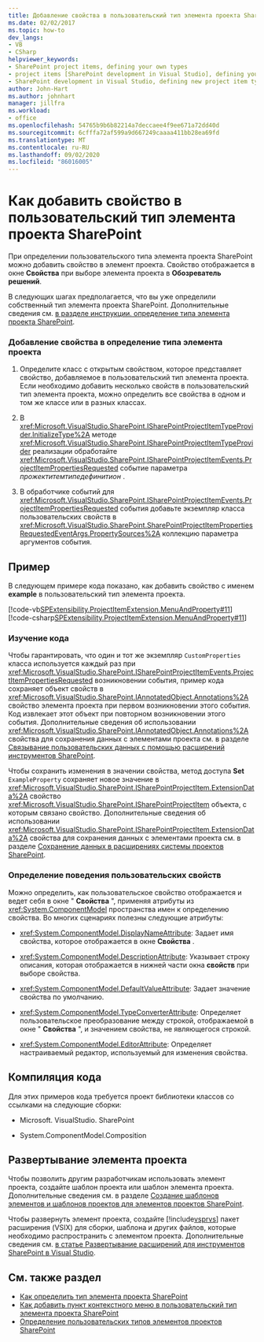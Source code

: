 ```yaml
---
title: Добавление свойства в пользовательский тип элемента проекта SharePoint
ms.date: 02/02/2017
ms.topic: how-to
dev_langs:
- VB
- CSharp
helpviewer_keywords:
- SharePoint project items, defining your own types
- project items [SharePoint development in Visual Studio], defining your own types
- SharePoint development in Visual Studio, defining new project item types
author: John-Hart
ms.author: johnhart
manager: jillfra
ms.workload:
- office
ms.openlocfilehash: 54765b9b6b82214a7deccaee4f9ee671a72dd40d
ms.sourcegitcommit: 6cfffa72af599a9d667249caaaa411bb28ea69fd
ms.translationtype: MT
ms.contentlocale: ru-RU
ms.lasthandoff: 09/02/2020
ms.locfileid: "86016005"
---
```

# <a name="how-to-add-a-property-to-a-custom-sharepoint-project-item-type"></a>Как добавить свойство в пользовательский тип элемента проекта SharePoint
  При определении пользовательского типа элемента проекта SharePoint можно добавить свойство в элемент проекта. Свойство отображается в окне **Свойства** при выборе элемента проекта в **Обозреватель решений**.

 В следующих шагах предполагается, что вы уже определили собственный тип элемента проекта SharePoint. Дополнительные сведения см. [в разделе инструкции. определение типа элемента проекта SharePoint](../sharepoint/how-to-define-a-sharepoint-project-item-type.md).

### <a name="to-add-a-property-to-a-definition-of-a-project-item-type"></a>Добавление свойства в определение типа элемента проекта

1. Определите класс с открытым свойством, которое представляет свойство, добавляемое в пользовательский тип элемента проекта. Если необходимо добавить несколько свойств в пользовательский тип элемента проекта, можно определить все свойства в одном и том же классе или в разных классах.

2. В <xref:Microsoft.VisualStudio.SharePoint.ISharePointProjectItemTypeProvider.InitializeType%2A> методе <xref:Microsoft.VisualStudio.SharePoint.ISharePointProjectItemTypeProvider> реализации обработайте <xref:Microsoft.VisualStudio.SharePoint.ISharePointProjectItemEvents.ProjectItemPropertiesRequested> событие параметра *прожектитемтипедефинитион* .

3. В обработчике событий для <xref:Microsoft.VisualStudio.SharePoint.ISharePointProjectItemEvents.ProjectItemPropertiesRequested> события добавьте экземпляр класса пользовательских свойств в <xref:Microsoft.VisualStudio.SharePoint.SharePointProjectItemPropertiesRequestedEventArgs.PropertySources%2A> коллекцию параметра аргументов события.

## <a name="example"></a>Пример
 В следующем примере кода показано, как добавить свойство с именем **example** в пользовательский тип элемента проекта.

 [!code-vb[SPExtensibility.ProjectItemExtension.MenuAndProperty#11](../sharepoint/codesnippet/VisualBasic/projectitemmenuandproperty/extension/projectitemtypeproperty.vb#11)]
 [!code-csharp[SPExtensibility.ProjectItemExtension.MenuAndProperty#11](../sharepoint/codesnippet/CSharp/projectitemmenuandproperty/extension/projectitemtypeproperty.cs#11)]

### <a name="understand-the-code"></a>Изучение кода
 Чтобы гарантировать, что один и тот же экземпляр `CustomProperties` класса используется каждый раз при <xref:Microsoft.VisualStudio.SharePoint.ISharePointProjectItemEvents.ProjectItemPropertiesRequested> возникновении события, пример кода сохраняет объект свойств в <xref:Microsoft.VisualStudio.SharePoint.IAnnotatedObject.Annotations%2A> свойство элемента проекта при первом возникновении этого события. Код извлекает этот объект при повторном возникновении этого события. Дополнительные сведения об использовании <xref:Microsoft.VisualStudio.SharePoint.IAnnotatedObject.Annotations%2A> свойства для сохранения данных с элементами проекта см. в разделе [Связывание пользовательских данных с помощью расширений инструментов SharePoint](../sharepoint/associating-custom-data-with-sharepoint-tools-extensions.md).

 Чтобы сохранить изменения в значении свойства, метод доступа **Set** `ExampleProperty` сохраняет новое значение в <xref:Microsoft.VisualStudio.SharePoint.ISharePointProjectItem.ExtensionData%2A> свойство <xref:Microsoft.VisualStudio.SharePoint.ISharePointProjectItem> объекта, с которым связано свойство. Дополнительные сведения об использовании <xref:Microsoft.VisualStudio.SharePoint.ISharePointProjectItem.ExtensionData%2A> свойства для сохранения данных с элементами проекта см. в разделе [Сохранение данных в расширениях системы проектов SharePoint](../sharepoint/saving-data-in-extensions-of-the-sharepoint-project-system.md).

### <a name="specify-the-behavior-of-custom-properties"></a>Определение поведения пользовательских свойств
 Можно определить, как пользовательское свойство отображается и ведет себя в окне " **Свойства** ", применяя атрибуты из <xref:System.ComponentModel> пространства имен к определению свойства. Во многих сценариях полезны следующие атрибуты:

- <xref:System.ComponentModel.DisplayNameAttribute>: Задает имя свойства, которое отображается в окне **Свойства** .

- <xref:System.ComponentModel.DescriptionAttribute>: Указывает строку описания, которая отображается в нижней части окна **свойств** при выборе свойства.

- <xref:System.ComponentModel.DefaultValueAttribute>: Задает значение свойства по умолчанию.

- <xref:System.ComponentModel.TypeConverterAttribute>: Определяет пользовательское преобразование между строкой, отображаемой в окне " **Свойства** ", и значением свойства, не являющегося строкой.

- <xref:System.ComponentModel.EditorAttribute>: Определяет настраиваемый редактор, используемый для изменения свойства.

## <a name="compile-the-code"></a>Компиляция кода
 Для этих примеров кода требуется проект библиотеки классов со ссылками на следующие сборки:

- Microsoft. VisualStudio. SharePoint

- System.ComponentModel.Composition

## <a name="deploy-the-project-item"></a>Развертывание элемента проекта
 Чтобы позволить другим разработчикам использовать элемент проекта, создайте шаблон проекта или шаблон элемента проекта. Дополнительные сведения см. в разделе [Создание шаблонов элементов и шаблонов проектов для элементов проектов SharePoint](../sharepoint/creating-item-templates-and-project-templates-for-sharepoint-project-items.md).

 Чтобы развернуть элемент проекта, создайте [!include[vsprvs](../sharepoint/includes/vsprvs-md.md)] пакет расширения (VSIX) для сборки, шаблона и других файлов, которые необходимо распространить с элементом проекта. Дополнительные сведения см. [в статье Развертывание расширений для инструментов SharePoint в Visual Studio](../sharepoint/deploying-extensions-for-the-sharepoint-tools-in-visual-studio.md).

## <a name="see-also"></a>См. также раздел
- [Как определить тип элемента проекта SharePoint](../sharepoint/how-to-define-a-sharepoint-project-item-type.md)
- [Как добавить пункт контекстного меню в пользовательский тип элемента проекта SharePoint](../sharepoint/how-to-add-a-shortcut-menu-item-to-a-custom-sharepoint-project-item-type.md)
- [Определение пользовательских типов элементов проектов SharePoint](../sharepoint/defining-custom-sharepoint-project-item-types.md)
